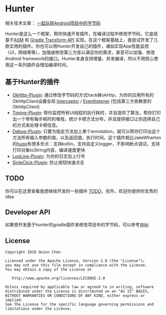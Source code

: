 # Hunter

相关技术文章： [一起玩转Android项目中的字节码](http://quinnchen.me/2018/09/13/2018-09-13-asm-transform/)

Hunter是这么一个框架，帮你快速开发插件，在编译过程中修改字节码，它底层基于[ASM](https://asm.ow2.io/) 和 [Gradle Transform API](http://tools.android.com/tech-docs/new-build-system/transform-api)
实现。在这个框架基础上，我尝试开发了几款实用的插件。你也可以用Hunter开发自己的插件，诸如实现App性能监控（UI，网络等等），加强或修改第三方库以满足你的需求，甚至可以加强、修改Android framework的接口。Hunter本身支持增量、并发编译，所以不用担心使用这一系列插件会增加编译时间。


## 基于Hunter的插件

 + [OkHttp-Plugin](https://github.com/Leaking/Hunter/blob/master/README_hunter_okhttp_ch.md): 通过修改字节码的方式hack掉okhttp，为你的应用所有的OkhttpClient设置全局 [Interceptor](https://github.com/square/okhttp/wiki/Interceptors) / [Eventlistener](https://github.com/square/okhttp/wiki/Events) 
(包括第三方依赖里的OkhttpClient)
 + [Timing-Plugin](https://github.com/Leaking/Hunter/blob/master/README_hunter_timing_ch.md): 帮你监控所有UI线程的执行耗时，并且提供了算法，帮你打印出一个带有每步耗时的堆栈，统计卡顿方法分布，并且提供接口让你选择自己的方式来处理卡顿信息。
 + [Debug-Plugin](https://github.com/Leaking/Hunter/blob/master/README_hunter_debug_ch.md): 只要为指定方法加上某个annotation，就可以帮你打印出这个方法所有输入参数的值，以及返回值，执行时间。这个插件相比JakeWharton的[hugo](https://github.com/JakeWharton/hugo)有很多优点：支持koltin，支持自定义logger，不影响断点调试，支持打印对象toString内容，编译速度更快
 + [LogLine-Plugin](https://github.com/Leaking/Hunter/blob/master/README_hunter_logline_ch.md): 为你的日志加上行号
 + [SinleClick-Plugin](https://github.com/Leaking/Hunter/blob/master/README_hunter_single_click_ch.md): 防止按钮快速点击


## TODO 

你可以在这里查看我想继续开发的一些插件 [TODO](https://github.com/Leaking/Hunter/blob/master/TODO.md)，另外，欢迎你提供你宝贵的idea

## Developer API
    
如果想开发基于hunter的gradle插件来修改项目中的字节码，可以参考[Wiki](https://github.com/Leaking/Hunter/wiki/Developer-API)
   

## License


    Copyright 2018 Quinn Chen

    Licensed under the Apache License, Version 2.0 (the "License");
    you may not use this file except in compliance with the License.
    You may obtain a copy of the License at

       http://www.apache.org/licenses/LICENSE-2.0

    Unless required by applicable law or agreed to in writing, software
    distributed under the License is distributed on an "AS IS" BASIS,
    WITHOUT WARRANTIES OR CONDITIONS OF ANY KIND, either express or implied.
    See the License for the specific language governing permissions and
    limitations under the License.